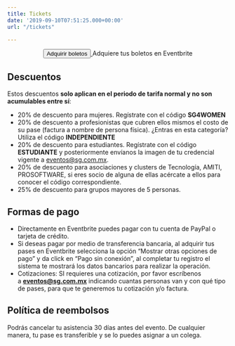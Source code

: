 ```yaml
---
title: Tickets
date: '2019-09-10T07:51:25.000+00:00'
url: "/tickets"

---
```


<div style="text-align: center;">
<!-- Noscript content for added SEO -->
<noscript><a href="https://datadays2021.eventbrite.com.mx" rel="noopener noreferrer" target="_blank"></noscript>
<!-- You can customize this button any way you like -->
<button id="eventbrite-widget-modal-trigger-137342490085" type="button" class="theme-btn btn-style-one">Adquirir boletos</button>
<noscript></a>Adquiere tus boletos en Eventbrite</noscript>

<script src="https://www.eventbrite.com.mx/static/widgets/eb_widgets.js"></script>

<script type="text/javascript">
    var exampleCallback = function() {
        console.log('Order complete!');
    };

    window.EBWidgets.createWidget({
        widgetType: 'checkout',
        eventId: '137342490085',
        modal: true,
        modalTriggerElementId: 'eventbrite-widget-modal-trigger-137342490085',
        onOrderComplete: exampleCallback
    });
</script>
</div>

<h2>Descuentos</h2>
<p>Estos descuentos <strong>solo aplican en el periodo de tarifa normal y no son acumulables entre sí</strong>:</p>
<ul>
<li>20% de descuento para mujeres. Regístrate con el código <strong>SG4WOMEN</strong></li>
<li>20% de descuento a profesionistas que cubren ellos mismos el costo de su pase (factura a nombre de persona física). ¿Entras en esta categoría? Utiliza el código&nbsp;<strong>INDEPENDIENTE</strong>&nbsp;</li>
<li>20% de descuento para estudiantes. Regístrate con el código <strong>ESTUDIANTE</strong>&nbsp;y posteriormente envíanos la imagen de tu credencial vigente a <a href="mailto:eventos@sg.com.mx">eventos@sg.com.mx</a>.</li>
<li>20% de descuento para asociaciones y clusters de Tecnología, AMITI, PROSOFTWARE, si eres socio de alguna de ellas acércate a ellos para conocer el código correspondiente.</li>
<li>25% de descuento para grupos mayores de 5 personas.</li>
</ul>

<h2>Formas de pago</h2>
<ul>
<li>Directamente en Eventbrite puedes pagar con tu cuenta de PayPal o tarjeta de crédito.</li>
<li>Si deseas pagar por medio de transferencia bancaria, al adquirir tus pases en Eventbrite selecciona la opción “Mostrar otras opciones de pago” y da click en “Pago sin conexión”, al completar tu registro el sistema te mostrará los datos bancarios para realizar la operación.</li>
<li>Cotizaciones: SI requieres una cotización, por favor escríbenos a&nbsp;<a href="mailto:eventos@sg.com.mx"><b>eventos@sg.com.mx</b></a>&nbsp;indicando cuantas personas van y con qué tipo de pases, para que te generemos tu cotización y/o factura.</li>
</ul>
<h2>Política de reembolsos</h2>
<p>Podrás cancelar tu asistencia 30 días antes del evento. De cualquier manera, tu pase es transferible y se lo puedes asignar a un colega.</p>

